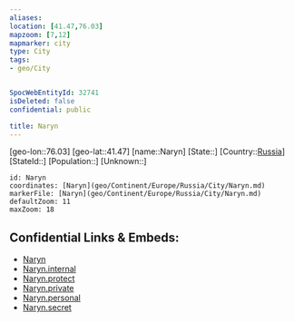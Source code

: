 ```yaml
---
aliases: 
location: [41.47,76.03]
mapzoom: [7,12] 
mapmarker: city 
type: City
tags:
- geo/City


SpocWebEntityId: 32741
isDeleted: false
confidential: public

title: Naryn
---
```

[geo-lon::76.03]
[geo-lat::41.47]
[name::Naryn]
[State::]
[Country::[Russia](geo/Continent/Europe/Russia.md)]
[StateId::]
[Population::]
[Unknown::]


```leaflet
id: Naryn
coordinates: [Naryn](geo/Continent/Europe/Russia/City/Naryn.md)
markerFile: [Naryn](geo/Continent/Europe/Russia/City/Naryn.md)
defaultZoom: 11 
maxZoom: 18
```


## Confidential Links & Embeds: 
- [Naryn](../../../../../../_public/geo/Continent/Europe/Russia/City/Naryn.md) 
- [Naryn.internal](../../../../../../_internal/geo/Continent/Europe/Russia/City/Naryn.internal.md) 
- [Naryn.protect](../../../../../../_protect/geo/Continent/Europe/Russia/City/Naryn.protect.md) 
- [Naryn.private](../../../../../../_private/geo/Continent/Europe/Russia/City/Naryn.private.md) 
- [Naryn.personal](../../../../../../_personal/geo/Continent/Europe/Russia/City/Naryn.personal.md) 
- [Naryn.secret](../../../../../../_secret/geo/Continent/Europe/Russia/City/Naryn.secret.md) 
